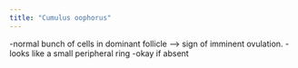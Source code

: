 ```yaml
---
title: "Cumulus oophorus"
---
```

-normal bunch of cells in dominant follicle --&gt; sign of imminent ovulation. 
-looks like a small peripheral ring
-okay if absent

